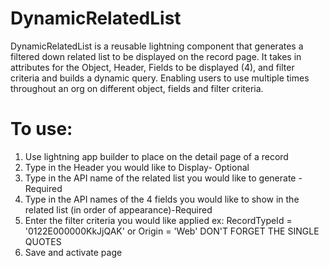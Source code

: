 # DynamicRelatedList
DynamicRelatedList is a reusable lightning component that generates a filtered down related list 
to be displayed on the record page. It takes in attributes for the Object, Header, Fields to be displayed (4), and filter criteria
and builds a dynamic query. Enabling users to use multiple times throughout an org on different object, 
fields and filter criteria. 

# To use:
  1) Use lightning app builder to place on the detail page of a record
  2) Type in the Header you would like to Display- Optional
  3) Type in the API name of the related list you would like to generate -Required
  4) Type in the API names of the 4 fields you would like to show in the related list (in order of appearance)-Required
  5) Enter the filter criteria you would like applied 
      ex: RecordTypeId = '0122E000000KkJjQAK' or Origin = 'Web' DON'T FORGET THE SINGLE QUOTES
  6) Save and activate page

